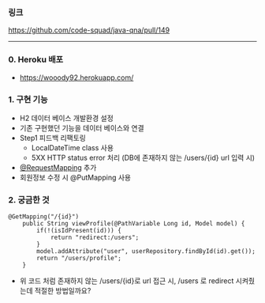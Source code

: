 ### 링크
https://github.com/code-squad/java-qna/pull/149

-----

### 0. Heroku 배포

- https://wooody92.herokuapp.com/

### 1. 구현 기능

- H2 데이터 베이스 개발환경 설정
- 기존 구현했던 기능을 데이터 베이스와 연결
- Step1 피드백 리팩토링
  - LocalDateTime class 사용
  - 5XX HTTP status error 처리 (DB에 존재하지 않는 /users/{id} url 입력 시)
- [@RequestMapping](https://github.com/RequestMapping) 추가
- 회원정보 수정 시 @PutMapping 사용

### 2. 궁금한 것

```
@GetMapping("/{id}")
    public String viewProfile(@PathVariable Long id, Model model) {
        if(!(isIdPresent(id))) {
            return "redirect:/users";
        }
        model.addAttribute("user", userRepository.findById(id).get());
        return "/users/profile";
    }
```

- 위 코드 처럼 존재하지 않는 /users/{id}로 url 접근 시, /users 로 redirect 시켜줬는데 적절한 방법일까요?
